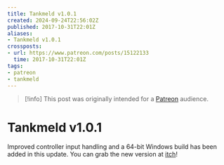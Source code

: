 ```yaml
---
title: Tankmeld v1.0.1
created: 2024-09-24T22:56:02Z
published: 2017-10-31T22:01Z
aliases:
- Tankmeld v1.0.1
crossposts:
- url: https://www.patreon.com/posts/15122133
  time: 2017-10-31T22:01Z
tags:
- patreon
- tankmeld
---
```


> [!info]
> This post was originally intended for a [Patreon](../tags/patreon.md) audience.

# Tankmeld v1.0.1

Improved controller input handling and a 64-bit Windows build has been added in this update. You can grab the new version at [itch](https://exodrifter.itch.io/tankmeld)!
